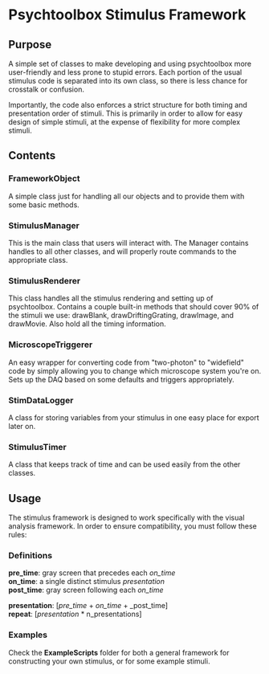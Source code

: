 # Psychtoolbox Stimulus Framework
## Purpose
A simple set of classes to make developing and using psychtoolbox more user-friendly and less prone to stupid errors. Each portion of the usual stimulus code is separated into its own class, so there is less chance for crosstalk or confusion.  
  
Importantly, the code also enforces a strict structure for both timing and presentation order of stimuli. This is primarily in order to allow for easy design of simple stimuli, at the expense of flexibility for more complex stimuli.

## Contents
### FrameworkObject
A simple class just for handling all our objects and to provide them with some basic methods.  

### StimulusManager
This is the main class that users will interact with. The Manager contains handles to all other classes, and will properly route commands to the appropriate class.  

### StimulusRenderer
This class handles all the stimulus rendering and setting up of psychtoolbox. Contains a couple built-in methods that should cover 90% of the stimuli we use: drawBlank, drawDriftingGrating, drawImage, and drawMovie. Also hold all the timing information.

### MicroscopeTriggerer
An easy wrapper for converting code from "two-photon" to "widefield" code by simply allowing you to change which microscope system you're on. Sets up the DAQ based on some defaults and triggers appropriately.

### StimDataLogger
A class for storing variables from your stimulus in one easy place for export later on. 

### StimulusTimer
A class that keeps track of time and can be used easily from the other classes.  

## Usage
The stimulus framework is designed to work specifically with the visual analysis framework. In order to ensure compatibility, you must follow these rules:  
  
### Definitions
__pre_time__: gray screen that precedes each _on_time_  
__on_time__: a single distinct stimulus _presentation_  
__post_time__: gray screen following each _on_time_   

__presentation__: [_pre_time_ + _on_time_ + _post_time]  
__repeat__: [_presentation_ * n_presentations]  

### Examples
Check the __ExampleScripts__ folder for both a general framework for constructing your own stimulus, or for some example stimuli.